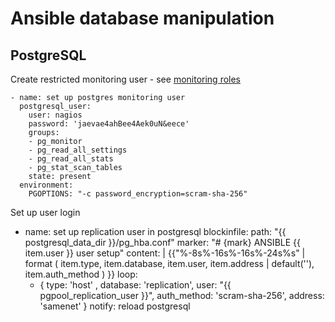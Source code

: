 Ansible database manipulation
=============================


PostgreSQL
----------


Create restricted monitoring user - see [monitoring roles][mroles]

    - name: set up postgres monitoring user
      postgresql_user:
        user: nagios
        password: 'jaevae4ahBee4Aek0uN&eece'
        groups:
        - pg_monitor
        - pg_read_all_settings
        - pg_read_all_stats
        - pg_stat_scan_tables
        state: present
      environment:
        PGOPTIONS: "-c password_encryption=scram-sha-256"

Set up user login

  - name: set up replication user in postgresql
    blockinfile:
      path: "{{ postgresql_data_dir }}/pg_hba.conf"
      marker: "# {mark} ANSIBLE {{ item.user }} user setup"
      content: |
        {{"%-8s%-16s%-16s%-24s%s" | format (
                item.type,
                item.database,
                item.user,
                item.address | default(''),
                item.auth_method
            )
        }}
    loop:
      - { type: 'host' , database: 'replication', user: "{{ pgpool_replication_user }}", auth_method: 'scram-sha-256', address: 'samenet' }
    notify: reload postgresql






[mroles]: https://www.postgresql.org/docs/10/default-roles.html
